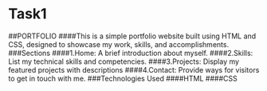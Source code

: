 # Task1
##PORTFOLIO
####This is a simple portfolio website built using HTML and CSS, designed to showcase my work, skills, and accomplishments.
###Sections
####1.Home: A brief introduction about myself.
####2.Skills: List my technical skills and competencies.
####3.Projects: Display my  featured projects with descriptions 
####4.Contact: Provide ways for visitors to get in touch with me.
###Technologies Used
####HTML
####CSS
